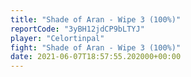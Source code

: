 ```yaml
---
title: "Shade of Aran - Wipe 3 (100%)"
reportCode: "3yBH12jdCP9bLTYJ"
player: "Celortinpal"
fight: "Shade of Aran - Wipe 3 (100%)"
date: 2021-06-07T18:57:55.202000+00:00
---
```


